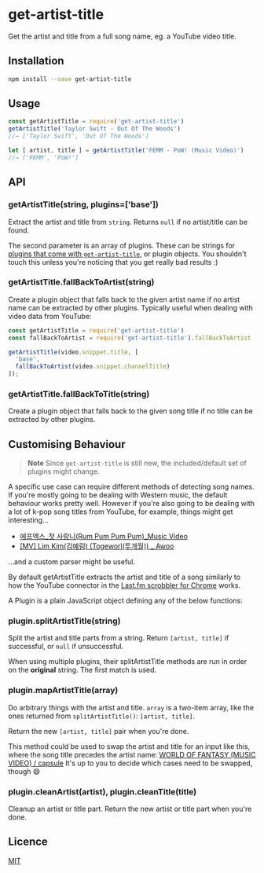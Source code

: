 # get-artist-title

Get the artist and title from a full song name, eg. a YouTube video title.

## Installation

```bash
npm install --save get-artist-title
```

## Usage

```js
const getArtistTitle = require('get-artist-title')
getArtistTitle('Taylor Swift - Out Of The Woods')
//→ ['Taylor Swift', 'Out Of The Woods']

let [ artist, title ] = getArtistTitle('FEMM - PoW! (Music Video)')
//→ ['FEMM', 'PoW!']
```

## API

### getArtistTitle(string, plugins=['base'])

Extract the artist and title from `string`. Returns `null` if no artist/title
can be found.

The second parameter is an array of plugins. These can be strings for [plugins
that come with `get-artist-title`](./lib/plugins), or plugin objects. You
shouldn't touch this unless you're noticing that you get really bad results :)

### getArtistTitle.fallBackToArtist(string)

Create a plugin object that falls back to the given artist name if no artist
name can be extracted by other plugins. Typically useful when dealing with video
data from YouTube:

```js
const getArtistTitle = require('get-artist-title')
const fallBackToArtist = require('get-artist-title').fallBackToArtist

getArtistTitle(video.snippet.title, [
  'base',
  fallBackToArtist(video.snippet.channelTitle)
]);
```

### getArtistTitle.fallBackToTitle(string)

Create a plugin object that falls back to the given song title if no title can
be extracted by other plugins.

## Customising Behaviour

> **Note** Since `get-artist-title` is still new, the included/default set of
> plugins might change.

A specific use case can require different methods of detecting song names. If
you're mostly going to be dealing with Western music, the default behaviour
works pretty well. However if you're also going to be dealing with a lot of
k-pop song titles from YouTube, for example, things might get interesting…

 * [에프엑스_첫 사랑니(Rum Pum Pum Pum)_Music Video](https://www.youtube.com/watch?v=xnku4o3tRB4)
 * [[MV] Lim Kim(김예림) (Togeworl(투개월)) _ Awoo](https://www.youtube.com/watch?v=CXPADwU05OQ)

…and a custom parser might be useful.

By default getArtistTitle extracts the artist and title of a song similarly to
how the YouTube connector in the [Last.fm scrobbler for Chrome](https://github.com/david-sabata/web-scrobbler)
works.

A Plugin is a plain JavaScript object defining any of the below functions:

### plugin.splitArtistTitle(string)

Split the artist and title parts from a string. Return `[artist, title]` if
successful, or `null` if unsuccessful.

When using multiple plugins, their splitArtistTitle methods are run in order on
the **original** string. The first match is used.

### plugin.mapArtistTitle(array)

Do arbitrary things with the artist and title. `array` is a two-item array,
like the ones returned from `splitArtistTitle()`: `[artist, title]`.

Return the new `[artist, title]` pair when you're done.

This method could be used to swap the artist and title for an input like this,
where the song title precedes the artist name:
[WORLD OF FANTASY (MUSIC VIDEO) / capsule](https://www.youtube.com/watch?v=W4h8m74pyC8)
It's up to you to decide which cases need to be swapped, though :smile:

### plugin.cleanArtist(artist), plugin.cleanTitle(title)

Cleanup an artist or title part. Return the new artist or title part when you're
done.

## Licence

[MIT](./LICENSE)
